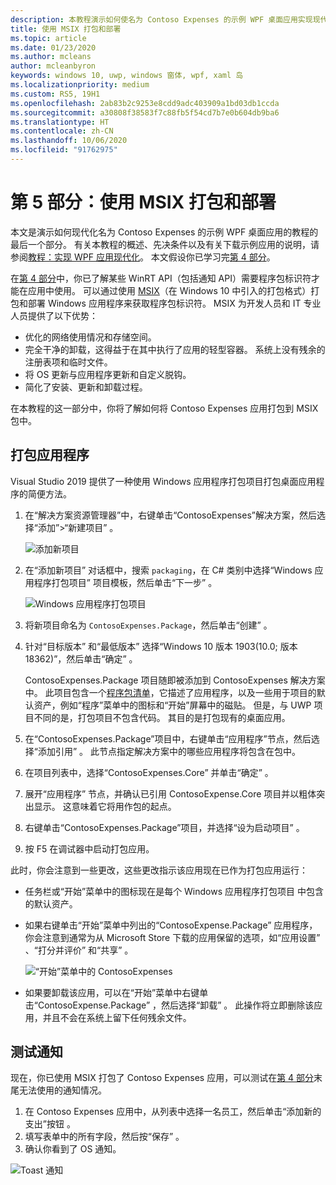 ```yaml
---
description: 本教程演示如何使名为 Contoso Expenses 的示例 WPF 桌面应用实现现代化。
title: 使用 MSIX 打包和部署
ms.topic: article
ms.date: 01/23/2020
ms.author: mcleans
author: mcleanbyron
keywords: windows 10, uwp, windows 窗体, wpf, xaml 岛
ms.localizationpriority: medium
ms.custom: RS5, 19H1
ms.openlocfilehash: 2ab83b2c9253e8cdd9adc403909a1bd03db1ccda
ms.sourcegitcommit: a30808f38583f7c88fb5f54cd7b7e0b604db9ba6
ms.translationtype: HT
ms.contentlocale: zh-CN
ms.lasthandoff: 10/06/2020
ms.locfileid: "91762975"
---
```

# <a name="part-5-package-and-deploy-with-msix"></a>第 5 部分：使用 MSIX 打包和部署

本文是演示如何现代化名为 Contoso Expenses 的示例 WPF 桌面应用的教程的最后一个部分。 有关本教程的概述、先决条件以及有关下载示例应用的说明，请参阅[教程：实现 WPF 应用现代化](modernize-wpf-tutorial.md)。 本文假设你已学习完[第 4 部分](modernize-wpf-tutorial-4.md)。

在[第 4 部分](modernize-wpf-tutorial-4.md)中，你已了解某些 WinRT API（包括通知 API）需要程序包标识符才能在应用中使用。 可以通过使用 [MSIX](/windows/msix)（在 Windows 10 中引入的打包格式）打包和部署 Windows 应用程序来获取程序包标识符。 MSIX 为开发人员和 IT 专业人员提供了以下优势：

- 优化的网络使用情况和存储空间。
- 完全干净的卸载，这得益于在其中执行了应用的轻型容器。 系统上没有残余的注册表项和临时文件。
- 将 OS 更新与应用程序更新和自定义脱钩。
- 简化了安装、更新和卸载过程。

在本教程的这一部分中，你将了解如何将 Contoso Expenses 应用打包到 MSIX 包中。

## <a name="package-the-application"></a>打包应用程序

Visual Studio 2019 提供了一种使用 Windows 应用程序打包项目打包桌面应用程序的简便方法。 

1. 在“解决方案资源管理器”中，右键单击“ContosoExpenses”解决方案，然后选择“添加”>“新建项目”    。

    ![添加新项目](images/wpf-modernize-tutorial/AddNewProject.png)

3. 在“添加新项目”  对话框中，搜索 `packaging`，在 C# 类别中选择“Windows 应用程序打包项目”  项目模板，然后单击“下一步”  。

    ![Windows 应用程序打包项目](images/wpf-modernize-tutorial/WAP.png)

4. 将新项目命名为 `ContosoExpenses.Package`，然后单击“创建”  。

5. 针对“目标版本”  和“最低版本”  选择“Windows 10 版本 1903(10.0; 版本 18362)”，然后单击“确定”   。

    ContosoExpenses.Package  项目随即被添加到 ContosoExpenses  解决方案中。 此项目包含一个[程序包清单](/uwp/schemas/appxpackage/uapmanifestschema/schema-root)，它描述了应用程序，以及一些用于项目的默认资产，例如“程序”菜单中的图标和“开始”屏幕中的磁贴。 但是，与 UWP 项目不同的是，打包项目不包含代码。 其目的是打包现有的桌面应用。

6. 在“ContosoExpenses.Package”项目中，右键单击“应用程序”节点，然后选择“添加引用”    。 此节点指定解决方案中的哪些应用程序将包含在包中。

6. 在项目列表中，选择“ContosoExpenses.Core”  并单击“确定”  。

7. 展开“应用程序”  节点，并确认已引用 ContosoExpense.Core  项目并以粗体突出显示。 这意味着它将用作包的起点。

8. 右键单击“ContosoExpenses.Package”项目，并选择“设为启动项目”   。

9. 按 F5  在调试器中启动打包应用。

此时，你会注意到一些更改，这些更改指示该应用现在已作为打包应用运行：

- 任务栏或“开始”菜单中的图标现在是每个 Windows 应用程序打包项目  中包含的默认资产。
- 如果右键单击“开始”菜单中列出的“ContosoExpense.Package”  应用程序，你会注意到通常为从 Microsoft Store 下载的应用保留的选项，如“应用设置”  、“打分并评价”  和“共享”  。

    ![“开始”菜单中的 ContosoExpenses](images/wpf-modernize-tutorial/StartMenu.png)

- 如果要卸载该应用，可以在“开始”菜单中右键单击“ContosoExpense.Package”  ，然后选择“卸载”  。 此操作将立即删除该应用，并且不会在系统上留下任何残余文件。

## <a name="test-the-notification"></a>测试通知

现在，你已使用 MSIX 打包了 Contoso Expenses 应用，可以测试在[第 4 部分](modernize-wpf-tutorial-4.md)末尾无法使用的通知情况。

1. 在 Contoso Expenses 应用中，从列表中选择一名员工，然后单击“添加新的支出”按钮  。
2. 填写表单中的所有字段，然后按“保存”  。
3. 确认你看到了 OS 通知。

![Toast 通知](images/wpf-modernize-tutorial/ToastNotification.png)